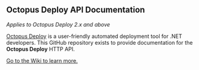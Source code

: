 ## Octopus Deploy API Documentation

_Applies to Octopus Deploy 2.x and above_

[Octopus Deploy](http://octopus.com/) is a user-friendly automated deployment tool for .NET developers. This GitHub repository exists to provide documentation for the **Octopus Deploy** HTTP API. 

[Go to the Wiki to learn more.](https://github.com/OctopusDeploy/OctopusDeploy-Api/wiki) 

